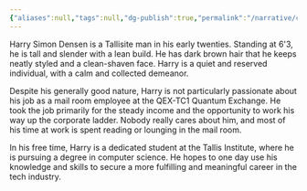```yaml
---
{"aliases":null,"tags":null,"dg-publish":true,"permalink":"/narrative/characters/the-exchange/harry-simon-densen/","dgPassFrontmatter":true}
---
```


Harry Simon Densen is a Tallisite man in his early twenties. Standing at 6'3, he is tall and slender with a lean build. He has dark brown hair that he keeps neatly styled and a clean-shaven face. Harry is a quiet and reserved individual, with a calm and collected demeanor.

Despite his generally good nature, Harry is not particularly passionate about his job as a mail room employee at the QEX-TC1 Quantum Exchange. He took the job primarily for the steady income and the opportunity to work his way up the corporate ladder. Nobody really cares about him, and most of his time at work is spent reading or lounging in the mail room.

In his free time, Harry is a dedicated student at the Tallis Institute, where he is pursuing a degree in computer science. He hopes to one day use his knowledge and skills to secure a more fulfilling and meaningful career in the tech industry.